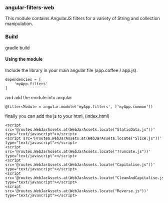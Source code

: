 ### angular-filters-web

This module contains AngularJS filters for a variety of String and collection manipulation.

### Build

gradle build

#### Using the module

Include the library in your main angular file  (app.coffee / app.js).

```
dependencies = [
    'myApp.filters'
]
```
and add the module into angular

```
@filtersModule = angular.module('myApp.filters', ['myApp.common'])
```

finally you can add the js to your html, (index.html)

```
<script src='@routes.WebJarAssets.at(WebJarAssets.locate("StaticData.js"))' type="text/javascript"></script>
<script src='@routes.WebJarAssets.at(WebJarAssets.locate("Slice.js"))' type="text/javascript"></script>
<script src='@routes.WebJarAssets.at(WebJarAssets.locate("Truncate.js"))' type="text/javascript"></script>
<script src='@routes.WebJarAssets.at(WebJarAssets.locate("Capitalise.js"))' type="text/javascript"></script>
<script src='@routes.WebJarAssets.at(WebJarAssets.locate("CleanAndCapitalise.js"))' type="text/javascript"></script>
<script src='@routes.WebJarAssets.at(WebJarAssets.locate("Reverse.js"))' type="text/javascript"></script>
```

